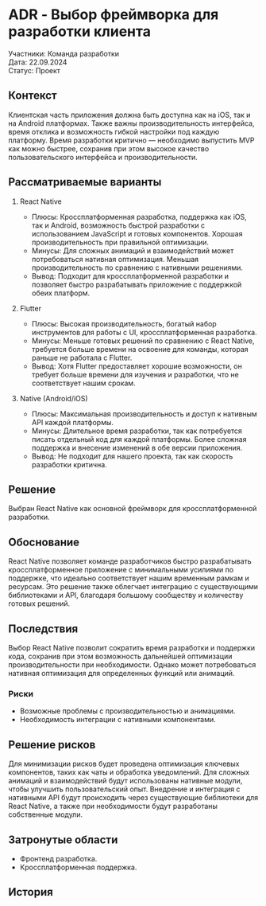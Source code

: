 # ADR - Выбор фреймворка для разработки клиента

Участники: Команда разработки  
Дата: 22.09.2024  
Статус: Проект  

## Контекст

Клиентская часть приложения должна быть доступна как на iOS, так и на Android платформах. Также важны производительность интерфейса, время отклика и возможность гибкой настройки под каждую платформу. Время разработки критично — необходимо выпустить MVP как можно быстрее, сохранив при этом высокое качество пользовательского интерфейса и производительности.

## Рассматриваемые варианты

1. React Native
   - Плюсы: Кроссплатформенная разработка, поддержка как iOS, так и Android, возможность быстрой разработки с использованием JavaScript и готовых компонентов. Хорошая производительность при правильной оптимизации.
   - Минусы: Для сложных анимаций и взаимодействий может потребоваться нативная оптимизация. Меньшая производительность по сравнению с нативными решениями.
   - Вывод: Подходит для кроссплатформенной разработки и позволяет быстро разрабатывать приложение с поддержкой обеих платформ.

2. Flutter
   - Плюсы: Высокая производительность, богатый набор инструментов для работы с UI, кроссплатформенная разработка.
   - Минусы: Меньше готовых решений по сравнению с React Native, требуется больше времени на освоение для команды, которая раньше не работала с Flutter.
   - Вывод: Хотя Flutter предоставляет хорошие возможности, он требует больше времени для изучения и разработки, что не соответствует нашим срокам.

3. Native (Android/iOS)
   - Плюсы: Максимальная производительность и доступ к нативным API каждой платформы.
   - Минусы: Длительное время разработки, так как потребуется писать отдельный код для каждой платформы. Более сложная поддержка и внесение изменений в обе версии приложения.
   - Вывод: Не подходит для нашего проекта, так как скорость разработки критична.

## Решение

Выбран React Native как основной фреймворк для кроссплатформенной разработки.

## Обоснование

React Native позволяет команде разработчиков быстро разрабатывать кроссплатформенное приложение с минимальными усилиями по поддержке, что идеально соответствует нашим временным рамкам и ресурсам. Это решение также облегчает интеграцию с существующими библиотеками и API, благодаря большому сообществу и количеству готовых решений.

## Последствия

Выбор React Native позволит сократить время разработки и поддержки кода, сохранив при этом возможность дальнейшей оптимизации производительности при необходимости. Однако может потребоваться нативная оптимизация для определенных функций или анимаций.

### Риски

- Возможные проблемы с производительностью и анимациями.
- Необходимость интеграции с нативными компонентами.

## Решение рисков

Для минимизации рисков будет проведена оптимизация ключевых компонентов, таких как чаты и обработка уведомлений. Для сложных анимаций и взаимодействий будут использованы нативные модули, чтобы улучшить пользовательский опыт. Внедрение и интеграция с нативными API будут происходить через существующие библиотеки для React Native, а также при необходимости будут разработаны собственные модули.

## Затронутые области

- Фронтенд разработка.
- Кроссплатформенная поддержка.

## История
